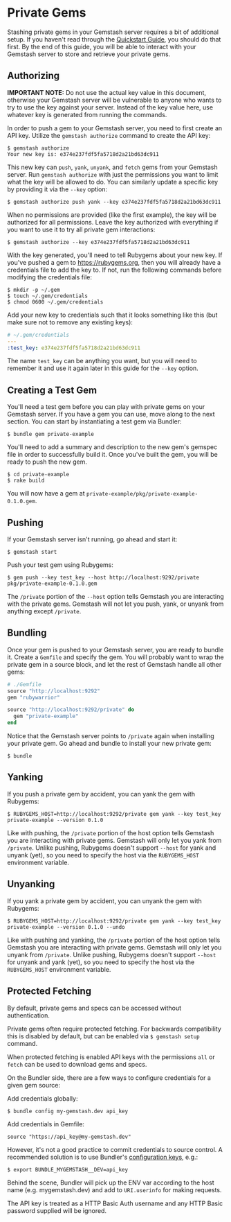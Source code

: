 <!--Automatically generated by Pandoc -->
Private Gems
============

Stashing private gems in your Gemstash server requires a bit of additional setup. If you haven't read through the [Quickstart Guide](../README.md#quickstart-guide), you should do that first. By the end of this guide, you will be able to interact with your Gemstash server to store and retrieve your private gems.

Authorizing
-----------

**IMPORTANT NOTE:** Do not use the actual key value in this document, otherwise your Gemstash server will be vulnerable to anyone who wants to try to use the key against your server. Instead of the key value here, use whatever key is generated from running the commands.

In order to push a gem to your Gemstash server, you need to first create an API key. Utilize the `gemstash authorize` command to create the API key:

    $ gemstash authorize
    Your new key is: e374e237fdf5fa5718d2a21bd63dc911

This new key can `push`, `yank`, `unyank`, and `fetch` gems from your Gemstash server. Run `gemstash authorize` with just the permissions you want to limit what the key will be allowed to do. You can similarly update a specific key by providing it via the `--key` option:

    $ gemstash authorize push yank --key e374e237fdf5fa5718d2a21bd63dc911

When no permissions are provided (like the first example), the key will be authorized for all permissions. Leave the key authorized with everything if you want to use it to try all private gem interactions:

    $ gemstash authorize --key e374e237fdf5fa5718d2a21bd63dc911

With the key generated, you'll need to tell Rubygems about your new key. If you've pushed a gem to https://rubygems.org, then you will already have a credentials file to add the key to. If not, run the following commands before modifying the credentials file:

    $ mkdir -p ~/.gem
    $ touch ~/.gem/credentials
    $ chmod 0600 ~/.gem/credentials

Add your new key to credentials such that it looks something like this (but make sure not to remove any existing keys):

``` yaml
# ~/.gem/credentials
---
:test_key: e374e237fdf5fa5718d2a21bd63dc911
```

The name `test_key` can be anything you want, but you will need to remember it and use it again later in this guide for the `--key` option.

Creating a Test Gem
-------------------

You'll need a test gem before you can play with private gems on your Gemstash server. If you have a gem you can use, move along to the next section. You can start by instantiating a test gem via Bundler:

    $ bundle gem private-example

You'll need to add a summary and description to the new gem's gemspec file in order to successfully build it. Once you've built the gem, you will be ready to push the new gem.

    $ cd private-example
    $ rake build

You will now have a gem at `private-example/pkg/private-example-0.1.0.gem`.

Pushing
-------

If your Gemstash server isn't running, go ahead and start it:

    $ gemstash start

Push your test gem using Rubygems:

    $ gem push --key test_key --host http://localhost:9292/private pkg/private-example-0.1.0.gem

The `/private` portion of the `--host` option tells Gemstash you are interacting with the private gems. Gemstash will not let you push, yank, or unyank from anything except `/private`.

Bundling
--------

Once your gem is pushed to your Gemstash server, you are ready to bundle it. Create a `Gemfile` and specify the gem. You will probably want to wrap the private gem in a source block, and let the rest of Gemstash handle all other gems:

``` ruby
# ./Gemfile
source "http://localhost:9292"
gem "rubywarrior"

source "http://localhost:9292/private" do
  gem "private-example"
end
```

Notice that the Gemstash server points to `/private` again when installing your private gem. Go ahead and bundle to install your new private gem:

    $ bundle

Yanking
-------

If you push a private gem by accident, you can yank the gem with Rubygems:

    $ RUBYGEMS_HOST=http://localhost:9292/private gem yank --key test_key private-example --version 0.1.0

Like with pushing, the `/private` portion of the host option tells Gemstash you are interacting with private gems. Gemstash will only let you yank from `/private`. Unlike pushing, Rubygems doesn't support `--host` for yank and unyank (yet), so you need to specify the host via the `RUBYGEMS_HOST` environment variable.

Unyanking
---------

If you yank a private gem by accident, you can unyank the gem with Rubygems:

    $ RUBYGEMS_HOST=http://localhost:9292/private gem yank --key test_key private-example --version 0.1.0 --undo

Like with pushing and yanking, the `/private` portion of the host option tells Gemstash you are interacting with private gems. Gemstash will only let you unyank from `/private`. Unlike pushing, Rubygems doesn't support `--host` for unyank and yank (yet), so you need to specify the host via the `RUBYGEMS_HOST` environment variable.

Protected Fetching
------------------

By default, private gems and specs can be accessed without authentication.

Private gems often require protected fetching. For backwards compatibility this is disabled by default, but can be enabled via `$ gemstash setup` command.

When protected fetching is enabled API keys with the permissions `all` or `fetch` can be used to download gems and specs.

On the Bundler side, there are a few ways to configure credentials for a given gem source:

Add credentials globally:

    $ bundle config my-gemstash.dev api_key

Add credentials in Gemfile:

    source "https://api_key@my-gemstash.dev"

However, it's not a good practice to commit credentials to source control. A recommended solution is to use Bundler's [configuration keys](http://bundler.io/man/bundle-config.1.html#CONFIGURATION-KEYS), e.g.:

    $ export BUNDLE_MYGEMSTASH__DEV=api_key

Behind the scene, Bundler will pick up the ENV var according to the host name (e.g. mygemstash.dev) and add to `URI.userinfo` for making requests.

The API key is treated as a HTTP Basic Auth username and any HTTP Basic password supplied will be ignored.
